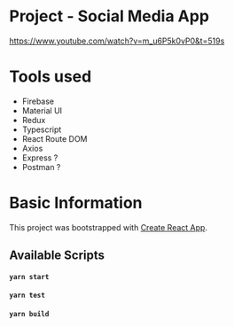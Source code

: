 # Project - Social Media App
https://www.youtube.com/watch?v=m_u6P5k0vP0&t=519s

# Tools used
- Firebase
- Material UI
- Redux
- Typescript
- React Route DOM
- Axios
- Express ?
- Postman ?

# Basic Information
This project was bootstrapped with [Create React App](https://github.com/facebook/create-react-app).
## Available Scripts
#### `yarn start`
#### `yarn test`
#### `yarn build`

